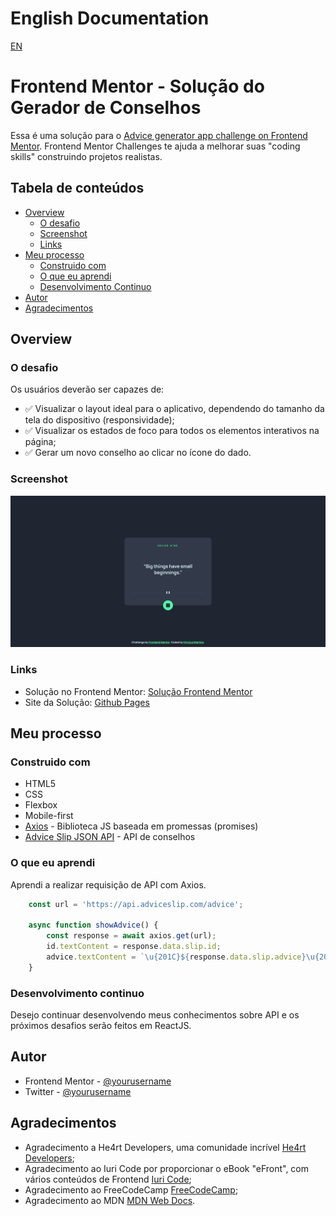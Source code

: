 # English Documentation
[EN](https://github.com/viniciussnitram/advice-generator-app/blob/main/README.md)

# Frontend Mentor - Solução do Gerador de Conselhos

Essa é uma solução para o [Advice generator app challenge on Frontend Mentor](https://www.frontendmentor.io/challenges/advice-generator-app-QdUG-13db). Frontend Mentor Challenges te ajuda a melhorar suas "coding skills" construindo projetos realistas.

## Tabela de conteúdos

- [Overview](#overview)
  - [O desafio](#o-desafio)
  - [Screenshot](#screenshot)
  - [Links](#links)
- [Meu processo](#meu-processo)
  - [Construido com](#construido-com)
  - [O que eu aprendi](#o-que-eu-aprendi)
  - [Desenvolvimento Continuo](#desenvolvimento-continuo)
- [Autor](#autor)
- [Agradecimentos](#agradecimentos)

## Overview

### O desafio

Os usuários deverão ser capazes de:

- ✅ Visualizar o layout ideal para o aplicativo, dependendo do tamanho da tela do dispositivo (responsividade);
- ✅ Visualizar os estados de foco para todos os elementos interativos na página;
- ✅ Gerar um novo conselho ao clicar no ícone do dado.

### Screenshot

![Screenshot da Solução](./images/advice-generator-app-example.jpg)

### Links

- Solução no Frontend Mentor: [Solução Frontend Mentor](https://your-solution-url.com)
- Site da Solução: [Github Pages](https://viniciussnitram.github.io/advice-generator-app/)

## Meu processo

### Construido com

- HTML5
- CSS
- Flexbox
- Mobile-first
- [Axios](https://axios-http.com/ptbr/) - Biblioteca JS baseada em promessas (promises)
- [Advice Slip JSON API](https://api.adviceslip.com/) - API de conselhos

### O que eu aprendi

Aprendi a realizar requisição de API com Axios.

```js
    const url = 'https://api.adviceslip.com/advice';

    async function showAdvice() {
        const response = await axios.get(url);
        id.textContent = response.data.slip.id;
        advice.textContent = `\u{201C}${response.data.slip.advice}\u{201D}`;
    }
```

### Desenvolvimento continuo

Desejo continuar desenvolvendo meus conhecimentos sobre API e os próximos desafios serão feitos em ReactJS.

## Autor

- Frontend Mentor - [@yourusername](https://www.frontendmentor.io/profile/ViniciusAlba)
- Twitter - [@yourusername](https://www.twitter.com/yourusername)

## Agradecimentos

- Agradecimento a He4rt Developers, uma comunidade incrível [He4rt Developers](https://heartdevs.com/);
- Agradecimento ao Iuri Code por proporcionar o eBook "eFront", com vários conteúdos de Frontend [Iuri Code](https://iuricode.com/efront/);
- Agradecimento ao FreeCodeCamp [FreeCodeCamp](https://www.freecodecamp.org/);
- Agradecimento ao MDN [MDN Web Docs](https://developer.mozilla.org/en-US/).